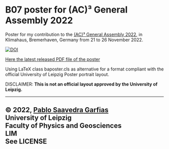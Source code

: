 # B07 poster for (AC)³ General Assembly 2022

Poster for my contribution to the [(AC)³ General Assembly 2022](https://ac3-tr.de), in Klimahaus, Bremerhaven, Germany from 21 to 26 November 2022.

[![DOI](https://zenodo.org/badge/565813014.svg)](https://zenodo.org/badge/latestdoi/565813014)

[Here the latest released PDF file of the poster](https://github.com/pablosaa/B07_poster_for_AC3_GA2022/blob/main/B07_poster_AC3_GA2022.pdf)

Using LaTeX class baposter.cls as alternative for a format compliant with the official University of Leipzig Poster portrait layout.

DISCLAIMER: **This is not an official layout approved by the University of Leipzig.**

----
© 2022, [Pablo Saavedra Garfias](mailto:pablo.saavedra@uni-leipzig.de)<br>
University of Leipzig<br>
Faculty of Physics and Geosciences<br>
LIM<br>
See LICENSE
----
